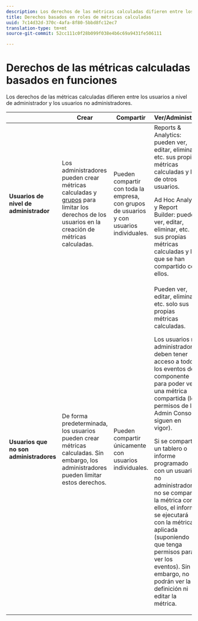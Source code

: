 ```yaml
---
description: Los derechos de las métricas calculadas difieren entre los usuarios a nivel de administrador y los usuarios no administradores.
title: Derechos basados en roles de métricas calculadas
uuid: 7c14d32d-370c-4afa-8f80-5bbd8fc12ec7
translation-type: tm+mt
source-git-commit: 52cc111c0f28b099f038e4b6c69a9431fe506111

---
```



# Derechos de las métricas calculadas basados en funciones

Los derechos de las métricas calculadas difieren entre los usuarios a nivel de administrador y los usuarios no administradores.

<table id="table_13F72FD90C964B86BD4B51E6F51ED292"> 
 <thead> 
  <tr> 
   <th colname="col1" class="entry"> </th> 
   <th colname="col02" class="entry"> Crear </th> 
   <th colname="col2" class="entry"> Compartir </th> 
   <th colname="col3" class="entry"> Ver/Administrar </th> 
   <th colname="col4" class="entry"> Aprobar </th> 
   <th colname="col5" class="entry"> Aplicar </th> 
  </tr> 
 </thead>
 <tbody> 
  <tr> 
   <td colname="col1"> <b>Usuarios de nivel de administrador</b> </td> 
   <td colname="col02"> Los administradores pueden crear métricas calculadas y <a href="https://marketing.adobe.com/resources/help/en_US/reference/groups.html"  >grupos</a> para limitar los derechos de los usuarios en la creación de métricas calculadas. </td> 
   <td colname="col2"> Pueden compartir con toda la empresa, con grupos de usuarios y con usuarios individuales. </td> 
   <td colname="col3"> <span class="keyword"> Reports &amp; Analytics</span>: pueden ver, editar, eliminar, etc. sus propias métricas calculadas y las de otros usuarios. <p> <span class="keyword"> Ad Hoc Analysis</span> y <span class="keyword">Report Builder</span>: pueden ver, editar, eliminar, etc. sus propias métricas calculadas y las que se han compartido con ellos. </p> </td> 
   <td colname="col4"> Pueden aprobar métricas calculadas como canónicas. </td> 
   <td colname="col5"> Pueden aplicar cualquier métrica calculada en toda la organización. </td> 
  </tr> 
  <tr> 
   <td colname="col1"> <b>Usuarios que no son administradores</b> </td> 
   <td colname="col02"> De forma predeterminada, los usuarios pueden crear métricas calculadas. Sin embargo, los administradores pueden limitar estos derechos. </td> 
   <td colname="col2"> Pueden compartir únicamente con usuarios individuales. </td> 
   <td colname="col3"> Pueden ver, editar, eliminar, etc. solo sus propias métricas calculadas. <p>Los usuarios no administradores deben tener acceso a todos los eventos del componente para poder ver una métrica compartida (los permisos de la Admin Console siguen en vigor). </p> <p>Si se comparte un tablero o informe programado con un usuario no administrador y no se comparte la métrica con ellos, el informe se ejecutará con la métrica aplicada (suponiendo que tenga permisos para ver los eventos). Sin embargo, no podrán ver la definición ni editar la métrica. </p> </td> 
   <td colname="col4"> Solo pueden consumir métricas calculadas aprobadas; no pueden marcar como aprobado. </td> 
   <td colname="col5"> Pueden aplicar sus propias métricas calculadas y segmentos que se han compartido con ellos. </td> 
  </tr> 
 </tbody> 
</table>

